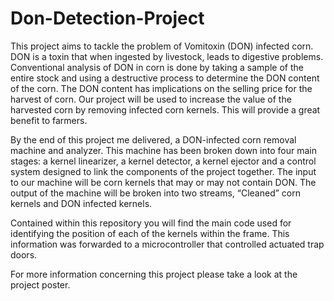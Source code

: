 # Don-Detection-Project

This project aims to tackle the problem of Vomitoxin (DON) infected corn. DON is a toxin that when ingested by livestock, leads to digestive problems. Conventional analysis of DON in corn is done by taking a sample of the entire stock and using a destructive process to determine the DON content of the corn. 
The DON content has implications on the selling price for the harvest of corn. Our project will be used to increase the value of the harvested corn by removing infected corn kernels. This will provide a great benefit to farmers. 

By the end of this project me delivered, a DON-infected corn removal machine and analyzer. This machine has been broken down into four main stages: a kernel linearizer, a kernel detector, a kernel ejector and a control system designed to link the components of the project together. The input to our machine will be corn kernels that may or may not contain DON. The output of the machine will be broken into two streams, “Cleaned” corn kernels and DON infected kernels.  

Contained within this repository you will find the main code used for identifying the position of each of the kernels within the frame. This information was forwarded to a microcontroller that controlled actuated trap doors.

For more information concerning this project please take a look at the project poster.


